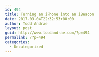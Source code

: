 ```yaml
---
id: 494
title: Turning an iPhone into an iBeacon
date: 2017-03-04T22:32:53+00:00
author: Todd Andrae
layout: post
guid: http://www.toddandrae.com/?p=494
permalink: /?p=494
categories:
  - Uncategorized
---
```

